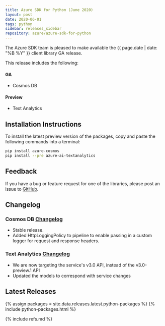 ```yaml
---
title: Azure SDK for Python (June 2020)
layout: post
date: 2020-06-01
tags: python
sidebar: releases_sidebar
repository: azure/azure-sdk-for-python
---
```


The Azure SDK team is pleased to make available the {{ page.date | date: "%B %Y" }} client library GA release.

This release includes the following:

#### GA

- Cosmos DB

#### Preview

- Text Analytics

## Installation Instructions

To install the latest preview version of the packages, copy and paste the following commands into a terminal:

```bash
pip install azure-cosmos
pip install --pre azure-ai-textanalytics
```

## Feedback

If you have a bug or feature request for one of the libraries, please post an issue to [GitHub](https://github.com/azure/azure-sdk-for-python/issues).

## Changelog

### Cosmos DB [Changelog](https://github.com/Azure/azure-sdk-for-python/blob/master/sdk/cosmos/azure-cosmos/CHANGELOG.md)

- Stable release.
- Added HttpLoggingPolicy to pipeline to enable passing in a custom logger for request and response headers.

### Text Analytics [Changelog](https://github.com/Azure/azure-sdk-for-python/blob/master/sdk/textanalytics/azure-ai-textanalytics/CHANGELOG.md)

- We are now targeting the service's v3.0 API, instead of the v3.0-preview.1 API
- Updated the models to correspond with service changes

## Latest Releases

{% assign packages = site.data.releases.latest.python-packages %}
{% include python-packages.html %}

{% include refs.md %}
